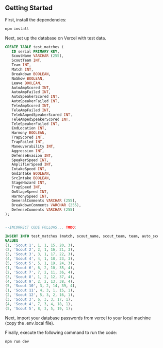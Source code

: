 ## Getting Started

First, install the dependencies:

```bash
npm install
```

Next, set up the database on Vercel with test data.
```sql
CREATE TABLE test_matches (
   ID serial PRIMARY KEY,
   ScoutName VARCHAR (255),
   ScoutTeam INT,
   Team INT,
   Match INT,
   Breakdown BOOLEAN,
   NoShow BOOLEAN,
   Leave BOOLEAN,
   AutoAmpScored INT,
   AutoAmpFailed INT,
   AutoSpeakerScored INT,
   AutoSpeakerFailed INT,
   TeleAmpScored INT,
   TeleAmpFailed INT,
   TeleNAmpedSpeakerScored INT,
   TeleAmpedSpeakerScored INT,
   TeleSpeakerFailed INT,
   EndLocation INT,
   Harmony BOOLEAN,
   TrapScored INT,
   TrapFailed INT,
   Maneuverability INT,
   Aggression INT,
   DefenseEvasion INT,
   SpeakerSpeed INT,
   AmplifierSpeed INT,
   IntakeSpeed INT,
   GndIntake BOOLEAN,
   SrcIntake BOOLEAN,
   StageHazard INT,
   TrapSpeed INT,
   OnStageSpeed INT,
   HarmonySpeed INT,
   GeneralComments VARCHAR (255),
   BreakdownComments VARCHAR (255),
   DefenseComments VARCHAR (255)
);


--INCORRECT CODE FOLLOWS... TODO:

INSERT INTO test_matches (match, scout_name, scout_team, team, auto_score, tele_score, maneuverability)
VALUES
(1, 'Scout 1', 1, 1, 15, 20, 3),
(2, 'Scout 2', 2, 1, 16, 21, 3),
(3, 'Scout 3', 3, 1, 17, 22, 3),
(4, 'Scout 4', 4, 1, 18, 23, 3),
(5, 'Scout 5', 5, 1, 19, 24, 3),
(1, 'Scout 6', 6, 2, 10, 35, 4),
(2, 'Scout 7', 7, 2, 11, 36, 4),
(3, 'Scout 8', 1, 2, 12, 37, 4),
(4, 'Scout 9', 2, 2, 13, 38, 4),
(5, 'Scout 10', 3, 2, 14, 39, 4),
(1, 'Scout 11', 4, 3, 1, 15, 1),
(2, 'Scout 12', 5, 3, 2, 16, 1),
(3, 'Scout 3', 6, 3, 3, 17, 1),
(4, 'Scout 4', 7, 3, 4, 18, 1),
(5, 'Scout 5', 8, 3, 5, 19, 1);
```

Next, import your database passwords from vercel to your local machine (copy the .env.local file).

Finally, execute the following command to run the code:

```bash
npm run dev
```
